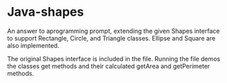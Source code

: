 # Java-shapes
An answer to aprogramming prompt, extending the given Shapes interface to support Rectangle, Circle, and Triangle classes. Ellipse and Square are also implemented.

The original Shapes interface is included in the file.
Running the file demos the classes get methods and their calculated getArea and getPerimeter methods.
